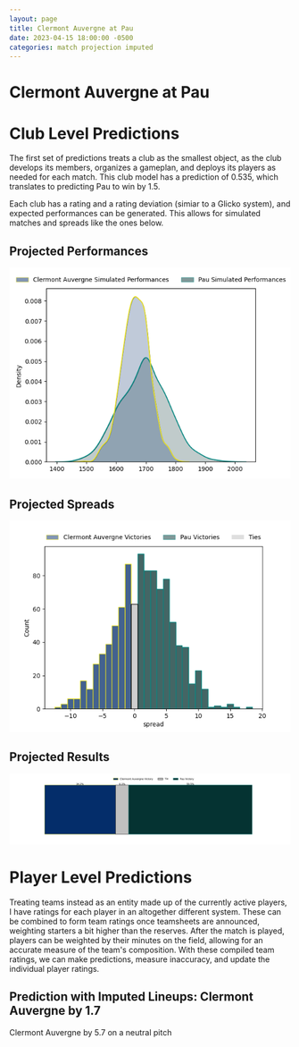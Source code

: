 ```yaml
---  
layout: page  
title: Clermont Auvergne at Pau  
date: 2023-04-15 18:00:00 -0500  
categories: match projection imputed  
---
```

# Clermont Auvergne at Pau

# Club Level Predictions


The first set of predictions treats a club as the smallest object, as the club develops its members, organizes a gameplan, and deploys its players as needed for each match. This club model has a prediction of 0.535, which translates to predicting Pau to win by 1.5.

Each club has a rating and a rating deviation (simiar to a Glicko system), and expected performances can be generated. This allows for simulated matches and spreads like the ones below.
## Projected Performances


![Projected Performances](plots/performances_2023-04-15-Pau-ClermontAuvergne.png)
## Projected Spreads


![Projected Spreads](plots/spreads_2023-04-15-Pau-ClermontAuvergne.png)
## Projected Results


![Projected Results](plots/resultbar_2023-04-15-Pau-ClermontAuvergne.png)
# Player Level Predictions


Treating teams instead as an entity made up of the currently active players, I have ratings for each player in an altogether different system. These can be combined to form team ratings once teamsheets are announced, weighting starters a bit higher than the reserves. After the match is played, players can be weighted by their minutes on the field, allowing for an accurate measure of the team's composition. With these compiled team ratings, we can make predictions, measure inaccuracy, and update the individual player ratings.
## Prediction with Imputed Lineups: Clermont Auvergne by 1.7


Clermont Auvergne by 5.7 on a neutral pitch


